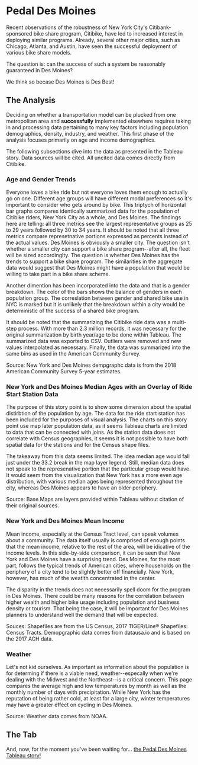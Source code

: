# Pedal Des Moines

Recent observations of the robustness of New York City's Citibank-sponsored bike share program, Citibike, have led to increased interest in deploying similar programs. Already, several other major cities, such as Chicago, Atlanta, and Austin, have seen the successful deployment of various bike share models.

The question is: can the success of such a system be reasonably guaranteed in Des Moines?

We think so becase Des Moines is Des Best!

## The Analysis
Deciding on whether a transportation model can be plucked from one metropolitan area and **successfully** implemented elsewhere requires taking in and processing data pertaining to many key factors including population demographics, density, industry, and weather. This first phase of the analysis focuses primarily on age and income demographics.

The following subsections dive into the data as presented in the Tableau story. Data sources will be cited. All uncited data comes directly from Citibike.

### Age and Gender Trends

Everyone loves a bike ride but not everyone loves them enough to actually go on one. Different age groups will have different modal preferences so it's important to consider who gets around by bike. This triptych of horizontal bar graphs compares identically summarized data for the population of Citibike riders, New York City as a whole, and Des Moines. The findings here are telling: all three metrics see the largest representative groups as 25 to 29 years followed by 30 to 34 years. It should be noted that all three metrics compare represetnative portions expressed as percents instead of the actual values. Des Moines is obviously a smaller city. The question isn't whether a smaller city can support a bike share program--after all, the fleet will be sized accordinglty. The question is whether Des Moines has the trends to support a bike share program. The similarities in the aggregate data would suggest that Des Moines might have a population that would be willing to take part in a bike share scheme.

Another dimention has been incorporated into the data and that is a gender breakdown. The color of the bars shows the balance of genders in each population group. The correslation between gender and shared bike use in NYC is marked but it is unlikely that the breakdown within a city would be deterministic of the success of a shared bike program.

It should be noted that the summarizing the Citibike ride data was a multi-step process. With more than 2.3 million records, it was necessary for the original summarization by birth year/age to be done within Tableau. The summarized data was exported to CSV. Outliers were removed and new values interpolated as necessary. Finally, the data was summarized into the same bins as used in the American Community Survey. 

Source: New York and Des Moines dempgraphc data is from the 2018 American Community Survey 5-year estimates.

### New York and Des Moines Median Ages with an Overlay of Ride Start Station Data

The purpose of this story point is to show some dimension about the spatial distirbtion of the population by age. The data for the ride start station has been included for the purposes of visual analysis. The charts on this story point use map later population data, as it seems Tableau charts are limited to data that can be connected with joins. As the station data does not correlate with Census geographies, it seems it is not possible to have both spatial data for the stations and for the Census shape files.

The takeaway from this data seems limited. The idea median age would fall just under the 33.2 break in the map layer legend. Still, median data does not speak to the represenative portion that the particular group would have. It would seem from the visualization that New York has a more even age distribution, with various median ages being represented throughout the city, whereas Des Moines appears to have an older periphery.

Source: Base Maps are layers provided within Tableau without citation of their original sources.

### New York and Des Moines Mean Income

Mean income, especially at the Census Tract level, can speak volumes about a community. The data itself usually is comprised of enough points that the mean income, relative to the rest of the area, will be idicative of the income levels. In this side-by-side comparison, it can be seen that New York and Des Moines have a surprising trend. Des Moines, for the most part, follows the typical trends of American cities, where households on the periphery of a city tend to be slightly better off financially. New York, however, has much of the weatlth concentrated in the center. 

The disparity in the trends does not necessarily spell doom for the program in Des Moines. There could be many reasons for the correlation between higher wealth and higher bike usage including population and business density or tourism. That being the case, it will be important for Des Moines planners to understand well the demand that will be expected.

Souces: Shapefiles are from the US Census, 2017 TIGER/Line® Shapefiles: Census Tracts. Demopgraphic data comes from datausa.io and is based on the 2017 ACH data.

### Weather

Let's not kid ourselves. As important as information about the population is for determing if there is a viable need, weather--especally when we're dealing with the Midwest and the Northeast--is a critical concern. This page compares the average high and low temperatures by month as well as the monthly number of days with precipitation. While New York has the reputation of being rather cold, at least for a large city, winter temperatures may have a greater effect on cycling in Des Moines.

Source: Weather data comes from NOAA.

## The Tab
And, now, for the moment you've been waiting for... [the Pedal Des Moines Tableau story!](https://public.tableau.com/profile/neal1574#!/vizhome/Bikedata_15994605528710/PedalDesMoinesTheCaseforaLocalBikeShare?publish=yes)
